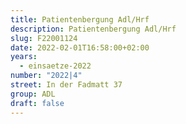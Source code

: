 ```yaml
---
title: Patientenbergung Adl/Hrf
description: Patientenbergung Adl/Hrf
slug: F22001124
date: 2022-02-01T16:58:00+02:00
years:
  - einsaetze-2022
number: "2022|4"
street: In der Fadmatt 37
group: ADL
draft: false
---
```

